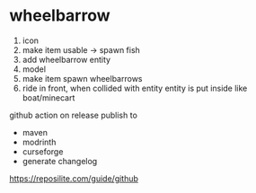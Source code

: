 # wheelbarrow

1. icon
2. make item usable -> spawn fish
3. add wheelbarrow entity
4. model
5. make item spawn wheelbarrows
6. ride in front, when collided with entity entity is put inside like boat/minecart

github action on release publish to

- maven
- modrinth
- curseforge
- generate changelog

https://reposilite.com/guide/github
